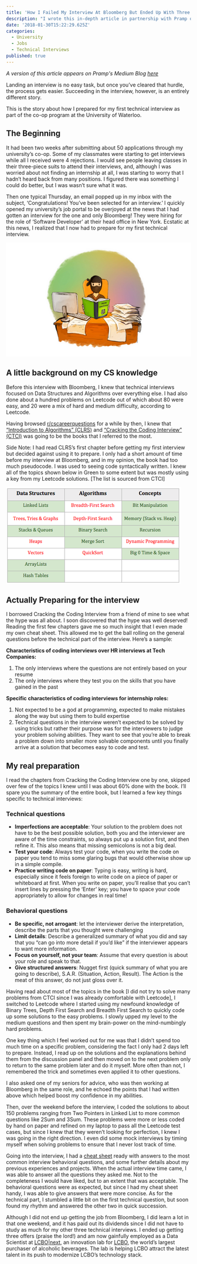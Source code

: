 ```yaml
---
title: 'How I Failed My Interview At Bloomberg But Ended Up With Three Other Offers'
description: "I wrote this in-depth article in partnership with Pramp on how I prepared for my first technical interview!"
date: '2018-01-30T15:22:29.625Z'
categories:
  - University
  - Jobs
  - Technical Interviews
published: true
---
```


_A version of this article appears on Pramp's Medium Blog [here](https://blog.pramp.com/how-i-failed-my-interview-at-bloomberg-but-ended-up-with-three-other-offers-d9352e230f53)_

Landing an interview is no easy task, but once you’ve cleared that hurdle, the process gets easier. Succeeding in the interview, however, is an entirely different story.

This is the story about how I prepared for my first technical interview as part of the co-op program at the University of Waterloo.


## The Beginning

It had been two weeks after submitting about 50 applications through my university’s co-op. Some of my classmates were starting to get interviews while all I received were 4 rejections. I would see people leaving classes in their three-piece suits to attend their interviews, and, although I was worried about not finding an internship at all, I was starting to worry that I hadn’t heard back from many positions. I figured there was something I could do better, but I was wasn’t sure what it was.


Then one typical Thursday, an email popped up in my inbox with the subject, ‘Congratulations! You’ve been selected for an interview.’ I quickly opened my university’s job portal to be overjoyed at the news that I had gotten an interview for the one and only Bloomberg! They were hiring for the role of ‘Software Developer’ at their head office in New York. Ecstatic at this news, I realized that I now had to prepare for my first technical interview.


![](./images/pramp.png)

## A little background on my CS knowledge

Before this interview with Bloomberg, I knew that technical interviews focused on Data Structures and Algorithms over everything else. I had also done about a hundred problems on Leetcode out of which about 80 were easy, and 20 were a mix of hard and medium difficulty, according to Leetcode.

Having browsed [r/cscareerquestions](https://reddit.com/r/cscareerquestions) for a while by then, I knew that [“Introduction to Algorithms” (CLRS)](https://www.amazon.com/Introduction-Algorithms-3rd-MIT-Press/dp/0262033844) and [“Cracking the Coding Interview” (CTCI)](https://www.amazon.com/Cracking-Coding-Interview-Programming-Questions/dp/098478280X) was going to be the books that I referred to the most.

Side Note: I had read CLRS’s first chapter before getting my first interview but decided against using it to prepare. I only had a short amount of time before my interview at Bloomberg, and in my opinion, the book had too much pseudocode. I was used to seeing code syntactically written. I knew all of the topics shown below in Green to some extent but was mostly using a key from my Leetcode solutions. [The list is sourced from CTCI]

![Topics I'd done and not done](./images/ctci-done-table.png)


## Actually Preparing for the interview

I borrowed Cracking the Coding Interview from a friend of mine to see what the hype was all about. I soon discovered that the hype was well deserved! Reading the first few chapters gave me so much insight that I even made my own cheat sheet. This allowed me to get the ball rolling on the general questions before the technical part of the interview. Here’s a sample:

**Characteristics of coding interviews over HR interviews at Tech Companies:**

1. The only interviews where the questions are not entirely based on your resume
2. The only interviews where they test you on the skills that you have gained in the past

**Specific characteristics of coding interviews for internship roles:**

1. Not expected to be a god at programming, expected to make mistakes along the way but using them to build expertise
2. Technical questions in the interview weren’t expected to be solved by using tricks but rather their purpose was for the interviewers to judge your problem solving abilities. They want to see that you’re able to break a problem down into smaller more solvable components until you finally arrive at a solution that becomes easy to code and test.

## My real preparation

I read the chapters from Cracking the Coding Interview one by one, skipped over few of the topics I knew until I was about 60% done with the book. I’ll spare you the summary of the entire book, but I learned a few key things specific to technical interviews:

### Technical questions
- **Imperfections are acceptable**: Your solution to the problem does not have to be the best possible solution, both you and the interviewer are aware of the time constraints, so always put up a solution first, and then refine it. This also means that missing semicolons is not a big deal.
- **Test your code**: Always test your code, when you write the code on paper you tend to miss some glaring bugs that would otherwise show up in a simple compile.
- **Practice writing code on paper**: Typing is easy, writing is hard, especially since it feels foreign to write code on a piece of paper or whiteboard at first. When you write on paper, you’ll realise that you can’t insert lines by pressing the ‘Enter’ key; you have to space your code appropriately to allow for changes in real time!

### Behavioral questions
- **Be specific, not arrogant**: let the interviewer derive the interpretation, describe the parts that you thought were challenging
- **Limit details**: Describe a generalized summary of what you did and say that you “can go into more detail if you’d like” if the interviewer appears to want more information.
- **Focus on yourself, not your team**: Assume that every question is about your role and speak to that.
- **Give structured answers**: Nugget first (quick summary of what you are going to describe), S.A.R. (Situation, Action, Result). The Action is the meat of this answer, do not just gloss over it.


Having read about most of the topics in the book [I did not try to solve many problems from CTCI since I was already comfortable with Leetcode], I switched to Leetcode where I started using my newfound knowledge of Binary Trees, Depth First Search and Breadth First Search to quickly code up some solutions to the easy problems. I slowly upped my level to the medium questions and then spent my brain-power on the mind-numbingly hard problems.

One key thing which I feel worked out for me was that I didn’t spend too much time on a specific problem, considering the fact I only had 2 days left to prepare. Instead, I read up on the solutions and the explanations behind them from the discussion panel and then moved on to the next problem only to return to the same problem later and do it myself. More often than not, I remembered the trick and sometimes even applied it to other questions.

I also asked one of my seniors for advice, who was then working at Bloomberg in the same role, and he echoed the points that I had written above which helped boost my confidence in my abilities.


Then, over the weekend before the interview, I coded the solutions to about 150 problems ranging from Two Pointers in Linked List to more common questions like 2Sum and 3Sum. These problems were more or less coded by hand on paper and refined on my laptop to pass all the Leetcode test cases, but since I knew that they weren’t looking for perfection, I knew I was going in the right direction. I even did some mock interviews by timing myself when solving problems to ensure that I never lost track of time.


Going into the interview, I had a [cheat sheet](https://docs.google.com/spreadsheets/d/1zegoYyakTX68WK71UbNjkes08VsaQfVNqvcCSpziS0g/edit?usp=sharing) ready with answers to the most common interview behavioral questions, and some further details about my previous experiences and projects. When the actual interview time came, I was able to answer all the questions they asked me. Not to the completeness I would have liked, but to an extent that was acceptable. The behavioral questions were as expected, but since I had my cheat sheet handy, I was able to give answers that were more concise. As for the technical part, I stumbled a little bit on the first technical question, but soon found my rhythm and answered the other two in quick succession.

Although I did not end up getting the job from Bloomberg, I did learn a lot in that one weekend, and it has paid out its dividends since I did not have to study as much for my other three technical interviews. I ended up getting three offers (praise the lord!) and am now gainfully employed as a Data Scientist at [LCBO|next](https://lcbonext.ca), an innovation lab for [LCBO](https://lcbo.ca), the world’s largest purchaser of alcoholic beverages. The lab is helping LCBO attract the latest talent in its push to modernize LCBO’s technology stack.
